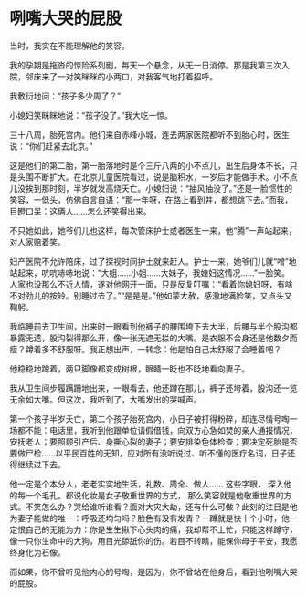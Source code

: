 # 咧嘴大哭的屁股

当时，我实在不能理解他的笑容。 

我的孕期是拖沓的惊险系列剧，每天一个悬念，从无一日消停。那是我第三次入院，邻床来了一对笑眯眯的小两口，对我客气地打着招呼。 

我敷衍地问：“孩子多少周了？” 

小媳妇笑眯眯地说：“孩子没了。”我大吃一惊。 

三十八周，胎死宫内。他们来自赤峰小城，连去两家医院都听不到胎心时，医生说：“你们赶紧去北京。” 

这是他们的第二胎，第一胎落地时是个三斤八两的小不点儿，出生后身体不长，只是头围不断扩大。在北京儿童医院看过，说是脑积水，一岁后才能做手术。小不点儿没挨到那时刻，半岁就发高烧夭亡。小媳妇说：“抽风抽没了。”还是一脸惯性的笑容，一低头，仿佛自言自语：“那一年呀，在路上看到井，都想跳下去。”而我，目瞪口呆：这俩人……怎么还笑得出来。 

不只她如此，她爷们儿也这样，每次管床护士或者医生一来，他“腾”一声站起来，对人家赔着笑。 

妇产医院不允许陪床，过了探视时间护士就来赶人。护士一来，她爷们儿就“噌”地站起来，吭吭哧哧地说：“大姐……小姐……大妹子，我媳妇这情况……”一脸笑。人家也没那么不近人情，遂对他网开一面，只是反复叮嘱：“看着你媳妇呀，有啥不对劲儿的按铃。别睡过去了。”“是是是。”他如蒙大赦，感激地满脸笑，又点头又鞠躬。 

我临睡前去卫生间，出来时一眼看到他裤子的腰围垮下去大半，后腰与半个股沟都暴露无遗，股沟裂得那么开，像一张无遮无拦的大嘴。是衣服不合身还是他数夕而瘦？蹲着多不舒服呀。我正想出声，一转念：他是怕自己太舒服了会睡着吧？ 

他稳稳地蹲着，两只脚像都变成树根，眼睛一眨也不眨地看向妻子。 

我从卫生间步履蹒跚地出来，一眼看去，他还蹲在那儿，裤子还垮着，股沟还一览无余如大嘴。但这次，我听到了，大嘴发出的哭喊声。 

第一个孩子半岁夭亡，第二个孩子胎死宫内，小日子被打得粉碎，却连尽情号啕一场都不能：电话里，我听到他跟单位请假借钱，向双方心急如焚的亲人通报情况，安抚老人；要照顾引产后、身撕心裂的妻子；要安排染色体检查；要决定死胎是否要做尸检……以平民百姓的无知，应对所有没听说过、听不懂的医疗名词，日子还得继续过下去。 

他一定是个本分人，老老实实地生活，礼数、周全、做人…… 这些字眼， 深入他的每一个毛孔。都说化妆是女子敬重世界的方式， 那么笑容就是他敬重世界的方式。不笑怎么办？哭给谁听谁看？面对大灾大劫，还有什么可做？此刻的注目是他为妻子能做的唯一：呼吸还均匀吗？脸色有没有发青？一蹲就是快十个小时，他一定恨自己的无能为力：你是生生揪下心头肉的痛，我却帮不上忙，只能这样蹲守，像一只你生命中的大狗，用目光舔舐你的伤。若目不转睛，能保你母子平安，我愿终身化为石像。 

而如果，你不曾听见他内心的号啕，是因为，你不曾站在他身后，看到他咧嘴大哭的屁股。